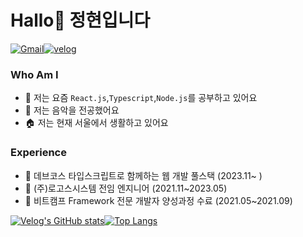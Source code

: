 # Hallo👋 정현입니다
[![Gmail](
https://img.shields.io/badge/Gmail-d14836?style=flat-square&logo=Gmail&logoColor=white&link=devyun@gamil.com
)](mailto:devyun@gamil.com)[![velog](https://img.shields.io/badge/Tech%20Blog-11B48A?style=flat-square&logo=Vimeo&logoColor=white&link=https://velog.io/@yun6160)](https://velog.io/@yun6160)

### Who Am I
- 📝 저는 요즘 `React.js`,`Typescript`,`Node.js`를 공부하고 있어요
- 🎼 저는 음악을 전공했어요
- 🏠 저는 현재 서울에서 생활하고 있어요

### Experience
- 🐥 데브코스 타입스크립트로 함께하는 웹 개발 풀스택 (2023.11~ )
- 💼 (주)로고스시스템 전임 엔지니어 (2021.11~2023.05)
- 🐣 비트캠프 Framework 전문 개발자 양성과정 수료 (2021.05~2021.09)

[![Velog's GitHub stats](https://velog-readme-stats.vercel.app/api?name=yun6160&tag=TIL)](https://velog.io/@yun6160)[![Top Langs](https://github-readme-stats.vercel.app/api/top-langs/?username=yun6160&layout=compact)](https://github.com/anuraghazra/github-readme-stats)

